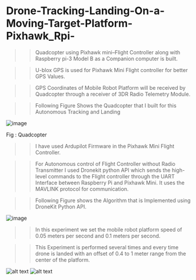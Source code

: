 # Drone-Tracking-Landing-On-a-Moving-Target-Platform-Pixhawk_Rpi-

>>Quadcopter using Pixhawk mini–Flight Controller along with Raspberry pi-3 Model B as a Companion computer is built. 

>>U-blox GPS is used for Pixhawk Mini Flight controller for better GPS Values. 

>>GPS Coordinates of Mobile Robot Platform will be received by Quadcopter through a receiver of 3DR Radio Telemetry Module.

>>Following Figure Shows the Quadcopter that I built for this Autonomous Tracking and Landing 

![image](https://user-images.githubusercontent.com/54229744/151697057-287f3f4e-0bcf-4f20-b8bc-469ab97473a0.png)

Fig : Quadcopter 

>>I have used Ardupilot Firmware in the Pixhawk Mini Flight Controller. 

>>For Autonomous control of Flight Controller without Radio Transmitter I used Dronekit python API which sends the high-level commands to the Flight controller through the UART Interface between Raspberry Pi and Pixhawk Mini. It uses the MAVLINK protocol for communication.

>> Following Figure shows the Algorithm that is Implemented using DroneKit Python API.

![image](https://user-images.githubusercontent.com/54229744/151697221-58c4406a-06bf-41c5-9a9c-4e234b84bdfe.png)

>> In this experiment we set the mobile robot platform speed of 0.05 meters per second and 0.1 meters per second.

>>This Experiment is performed several times and every time drone is landed with an offset of 0.4 to 1 meter range from the center of the platform.



![alt text](https://github.com/pranavpeddi1/Drone-Tracking-Landing-On-a-Moving-Target-Platform-Pixhawk_Rpi-/blob/main/Drone_Land_Part1_Giff.gif)
![alt text](https://github.com/pranavpeddi1/Drone-Tracking-Landing-On-a-Moving-Target-Platform-Pixhawk_Rpi-/blob/main/Drone_Land_Part2_Giff.gif)
